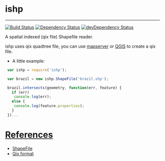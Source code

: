 # ishp

---

[![Build Status](https://travis-ci.org/Lemaf/ishp.svg?branch=master)](https://travis-ci.org/Lemaf/ishp)
[![Dependency Status](https://david-dm.org/Lemaf/ishp.png)](https://david-dm.org/Lemaf/ishp)
[![devDependency Status](https://david-dm.org/Lemaf/ishp/dev-status.png)](https://david-dm.org/Lemaf/ishp#info=devDependencies)

A spatial indexed (qix file) Shapefile reader.

ishp uses qix quadtree file, you can use [mapserver](http://mapserver.org/utilities/shptree.html) or [QGIS](http://www.qgis.org/) to create a qix file.

* A little example:

```js
 var ishp = require('ishp');

 var brazil = new ishp.ShapeFile('brazil.shp');

 brazil.intersects(geometry, function(err, feature) {
   if (err)
    console.log(err);
   else {
    console.log(feature.properties);
   }
 })...

```

# [References](https://github.com/Lemaf/ishp/wiki)
* [ShapeFile](https://github.com/Lemaf/ishp/wiki/ShapeFile-Reference)
* [Qix format](https://github.com/Lemaf/ishp/wiki/Qix-Format)
